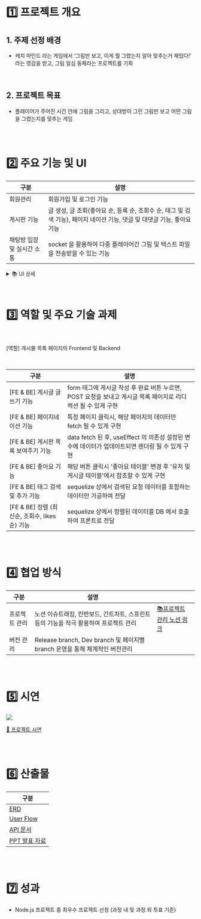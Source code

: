 
# 1️⃣ 프로젝트 개요

## 1. 주제 선정 배경
- 캐치 마인드 라는 게임에서 ‘그림만 보고, 이게 뭘 그렸는지 알아 맞추는거 재밌다!’ 라는 영감을 받고, 그림 일심 동체라는 프로젝트를 기획

<br>

## 2. 프로젝트 목표
- 플레이어가 주어진 시간 안에 그림을 그리고, 상대방이 그린 그림만 보고 어떤 그림을 그렸는지를 맞추는 게임


<br>
<br>
  
# 2️⃣ 주요 기능 및 UI

| 구분                       | 설명                                                                                                                     |
| -------------------------- | ------------------------------------------------------------------------------------------------------------------------ |
| 회원관리                   | 회원가입 및 로그인 기능                                                                                                  |
| 게시판 기능                | 글 생성, 글 조회(좋아요 순, 등록 순, 조회수 순, 태그 및 검색 기능), 페이지 네이션 기능, 댓글 및 대댓글 기능, 좋아요 기능 |
| 채팅방 입장 및 실시간 소통 | socket 을 활용하여 다중 플레이어간 그림 및 텍스트 파일을 전송받을 수 있는 기능                                           |

<details>
  <summary> 📚 UI 상세  </summary>


![](https://i.imgur.com/d969BHn.jpeg)

![](https://i.imgur.com/qr7FOU4.png)

![](https://i.imgur.com/4ANB0bl.png)

![](https://i.imgur.com/7IaD7BK.png)

![](https://i.imgur.com/mJKWNyq.jpeg)


</details>

 
<br>
<br>

# 3️⃣ 역할 및 주요 기술 과제 

<br>

[역할] 게시물 목록 페이지의 Frontend 및 Backend

<br>

| 구분                                  | 설명                                                                       |
| ----------------------------------- | ------------------------------------------------------------------------ |
| [FE & BE] 게시글 글쓰기 기능                | form 태그에 게시글 작성 후 완료 버튼 누르면, POST 요청을 보내고 게시글 목록 페이지로 리디렉션 될 수 있게 구현<br> |
| [FE & BE] 페이지네이션 기능                 | 특정 페이지 클릭시, 해당 페이지의 데이터만 fetch 될 수 있게 구현                                 |
| [FE & BE] 게시판 목록 보여주기 기능            | data fetch 된 후, useEffect 의 의존성 설정된 변수에 데이터가 업데이트되면 렌더링 될 수 있게 구현        |
| [FE & BE] 좋아요 기능                    | 해당 버튼 클릭시 '좋아요 테이블' 변경 후 '유저 및 게시글 테이블'에서 참조할 수 있게 구현                    |
| [FE & BE] 태그 검색 및 추가 기능             | sequelize 상에서 검색된 요청 데이터를 포함하는 데이터만 가공하여 전달                              |
| [FE & BE] 정렬 (최신순, 조회수, likes 순) 기능 | sequelize 상에서 정렬된 데이터를 DB 에서 호출하여 프론트로 전달                                |

  <br>
  <br>
  

# 4️⃣ 협업 방식

| 구분      | 설명                                                        |                                                                                            |
| ------- | --------------------------------------------------------- | ------------------------------------------------------------------------------------------ |
| 프로젝트 관리 | 노션 이슈트래킹, 칸반보드, 간트차트, 스프린트 등의 기능을 적극 활용하여 프로젝트 관리         | [📚프로젝트 관리 노션 링크](https://www.notion.so/Gant-chart-8c549ada55a64699adf6486b26cddc8d?pvs=4) |
| 버전 관리   | Release branch, Dev branch 및 페이지별 branch 운영을 통해 체계적인 버전관리 |                                                                                            |


<br>
<br>


# 5️⃣ 시연


![](https://i.imgur.com/IYGUltd.jpeg)

[🔗 프로젝트 시연  ](https://youtu.be/4upgLvmXIMg?si=-VpxfhTwq4ziru8e)

  
<br>
<br>

# 6️⃣ 산출물


| 구분                                                                                                       |
| ---------------------------------------------------------------------------------------------------------- |
| [ERD](https://tropical-trouser-a8d.notion.site/ERD-bcb6ecc8a3a144bea1372adc80a653cd?pvs=4)                 |
| [User Flow](https://tropical-trouser-a8d.notion.site/User-flow-a9b1a98f7081473a809041a168afdcaf?pvs=4)     |
| [API 문서](https://docs.google.com/spreadsheets/d/1vhXxXnq8USwhTQ9C0xPuTlby4YMrF9Xb60H8jOam0qI/edit#gid=0) |
| [PPT 발표 자료](https://tropical-trouser-a8d.notion.site/9513359c529b4d69891c145e707ef57d?pvs=4)           |

<br>
<br>

# 7️⃣ 성과

- Node.js 프로젝트 중 최우수 프로젝트 선정 (과정 내 및 과정 외 투표 기준)
